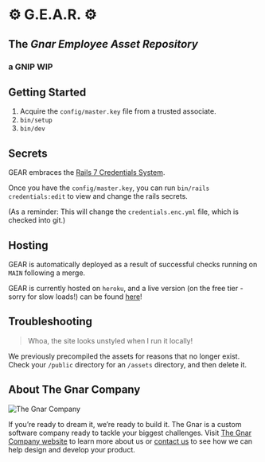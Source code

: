 # ⚙️ G.E.A.R. ⚙️

## The _Gnar Employee Asset Repository_

### a GNIP WIP

## Getting Started

1. Acquire the `config/master.key` file from a trusted associate.
1. `bin/setup`
1. `bin/dev`

## Secrets

GEAR embraces the [Rails 7 Credentials System](https://edgeguides.rubyonrails.org/security.html#custom-credentials).

Once you have the `config/master.key`, you can run `bin/rails credentials:edit` to view and change the rails secrets.

(As a reminder: This will change the `credentials.enc.yml` file, which is checked into git.)

## Hosting

GEAR is automatically deployed as a result of successful checks running on `MAIN` following a merge.

GEAR is currently hosted on `heroku`, and a live version (on the free tier - sorry for slow loads!) can be found [here](https://gnar-gear.herokuapp.com/)!

## Troubleshooting

> Whoa, the site looks unstyled when I run it locally!

We previously precompiled the assets for reasons that no longer exist. Check your `/public` directory for an  `/assets` directory, and then delete it.

## About The Gnar Company

![The Gnar Company](https://avatars0.githubusercontent.com/u/17011419?s=100&v=4)

If you’re ready to dream it, we’re ready to build it. The Gnar is a custom software company ready to tackle your biggest challenges. Visit [The Gnar Company website](https://www.thegnar.com/) to learn more about us or [contact us](https://www.thegnar.com/contact) to see how we can help design and develop your product.
